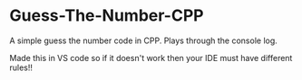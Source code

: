 # Guess-The-Number-CPP
A simple guess the number code in CPP. Plays through the console log.

Made this in VS code so if it doesn't work then your IDE must have different rules!!
